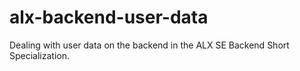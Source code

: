 # alx-backend-user-data

Dealing with user data on the backend in the ALX SE Backend Short Specialization.
